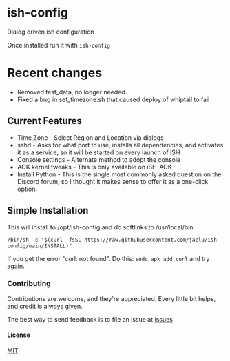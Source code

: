 # ish-config

Dialog driven ish configuration

Once installed run it with `ish-config`

# Recent changes

- Removed test_data, no longer needed.
- Fixed a bug in set_timezone.sh that caused deploy of whiptail to fail

## Current Features

- Time Zone - Select Region and Location via dialogs
- sshd - Asks for what port to use, installs all dependencies, and
activates it as a service, so it will be started on every launch of iSH
- Console settings - Alternate method to adopt the console
- AOK kernel tweaks - This is only available on iSH-AOK
- Install Python - This is the single most commonly asked question on the Discord
forum, so I thought it makes sense to offer it as a one-click option.

## Simple Installation

This will install to /opt/ish-config and do softlinks to /usr/local/bin

```shell
/bin/sh -c "$(curl -fsSL https://raw.githubusercontent.com/jaclu/ish-config/main/INSTALL)"
```

If you get the error "curl: not found".
Do this: `sudo apk add curl` and try again.

### Contributing

Contributions are welcome, and they're appreciated.
Every little bit helps, and credit is always given.

The best way to send feedback is to file an issue at
[issues](https://github.com/jaclu/ish-config/issues)

#### License

[MIT](LICENSE)
